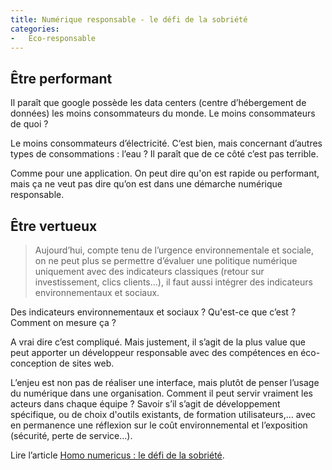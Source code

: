 ```yaml
---
title: Numérique responsable - le défi de la sobriété
categories:
-   Eco-responsable
---
```


## Être performant

Il paraît que google possède les data centers (centre d’hébergement de données) les moins consommateurs du monde. Le moins consommateurs de quoi ?

Le moins consommateurs d’électricité. C‘est bien, mais concernant d’autres types de consommations : l’eau ? Il paraît que de ce côté c’est pas terrible.

Comme pour une application. On peut dire qu'on est rapide ou performant, mais ça ne veut pas dire qu’on est dans une démarche numérique responsable.

## Être vertueux

> Aujourd’hui, compte tenu de l’urgence environnementale et sociale, on ne peut plus se permettre d’évaluer une politique numérique uniquement avec des indicateurs classiques (retour sur investissement, clics clients…), il faut aussi intégrer des indicateurs environnementaux et sociaux.

Des indicateurs environnementaux et sociaux ? Qu'est-ce que c’est ? Comment on mesure ça ?

A vrai dire c’est compliqué. Mais justement, il s’agit de la plus value que peut apporter un développeur responsable avec des compétences en éco-conception de sites web.

L’enjeu est non pas de réaliser une interface, mais plutôt de penser l’usage du numérique dans une organisation. Comment il peut servir vraiment les acteurs dans chaque équipe ? Savoir s’il s’agit de développement spécifique, ou de choix d'outils existants, de formation utilisateurs,… avec en permanence une réflexion sur le coût environnemental et l’exposition (sécurité, perte de service…).

Lire l’article [Homo numericus : le défi de la sobriété](https://vivant-le-media.fr/homo-numericus-sobriete-numerique/).
